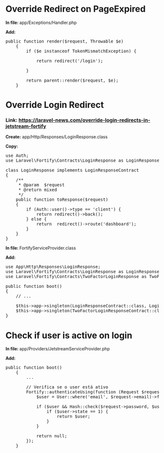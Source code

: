 # Override Redirect on PageExpired
<strong>In file: </strong>app/Exceptions/Handler.php

<strong>Add:</strong>

<pre>
public function render($request, Throwable $e)
    {
        if ($e instanceof TokenMismatchException) {

            return redirect('/login');

        }

        return parent::render($request, $e);
    }
</pre>

# Override Login Redirect
### Link: https://laravel-news.com/override-login-redirects-in-jetstream-fortify

<strong>Create:</strong> app/Http/Responses/LoginResponse.class

<strong>Copy:</strong> 
<pre>
use Auth;
use Laravel\Fortify\Contracts\LoginResponse as LoginResponseContract;

class LoginResponse implements LoginResponseContract
{
    /**
     * @param  $request
     * @return mixed
     */
    public function toResponse($request)
    {
        if (Auth::user()->type == 'client') {
            return redirect()->back();
        } else {
            return  redirect()->route('dashboard');
        }
    }
}
</pre>

<strong>In file: </strong> FortifyServiceProvider.class

<strong>Add:</strong> 
<pre>
use App\Http\Responses\LoginResponse;
use Laravel\Fortify\Contracts\LoginResponse as LoginResponseContract;
use Laravel\Fortify\Contracts\TwoFactorLoginResponse as TwoFactorLoginResponseContract;

public function boot()
{
    // ...
    
    $this->app->singleton(LoginResponseContract::class, LoginResponse::class);
    $this->app->singleton(TwoFactorLoginResponseContract::class, LoginResponse::class);
}
</pre>

# Check if user is active on login

<strong>In file: </strong>app/Providers/JetstreamServiceProvider.php

<strong>Add:</strong>

<pre>
public function boot()
    {
        ...

        // Verifica se o user está ativo
        Fortify::authenticateUsing(function (Request $request) {
            $user = User::where('email', $request->email)->first();

            if ($user && Hash::check($request->password, $user->password)) {
                if ($user->state == 1) {
                    return $user;
                }
            }

            return null;
        });
    }
</pre>
